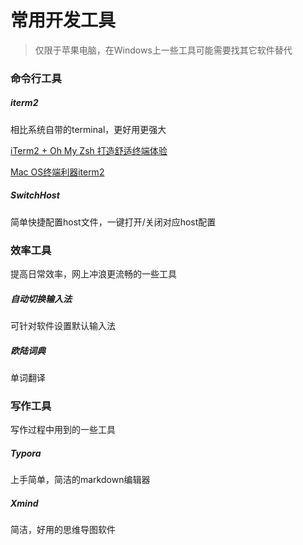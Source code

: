# 常用开发工具

> 仅限于苹果电脑，在Windows上一些工具可能需要找其它软件替代

### 命令行工具

##### iterm2

相比系统自带的terminal，更好用更强大

[iTerm2 + Oh My Zsh 打造舒适终端体验](https://segmentfault.com/a/1190000014992947)

[Mac OS终端利器iterm2](https://www.cnblogs.com/xishuai/p/mac-iterm2.html)

##### SwitchHost

简单快捷配置host文件，一键打开/关闭对应host配置

### 效率工具

提高日常效率，网上冲浪更流畅的一些工具

##### 自动切换输入法

可针对软件设置默认输入法

##### 欧陆词典

单词翻译

### 写作工具

写作过程中用到的一些工具

##### Typora

上手简单，简洁的markdown编辑器

##### Xmind

简洁，好用的思维导图软件



